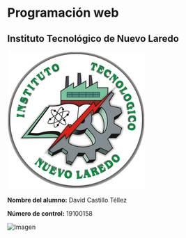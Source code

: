 # **Programación web**
## **Instituto Tecnológico de Nuevo Laredo**
![LogoNLD](Recursos/NLD.png)

**Nombre del alumno:** David Castillo Téllez

**Número de control:** 19100158

![Imagen](https://www.mejorconweb.com/images/programacion-web-barcelona.jpg)
